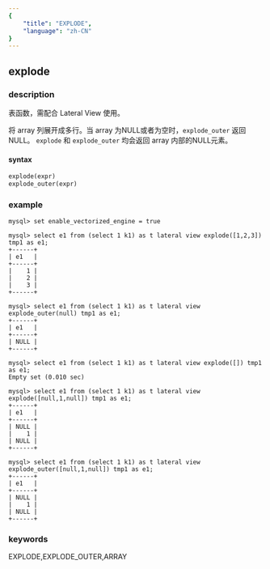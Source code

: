 ```yaml
---
{
    "title": "EXPLODE",
    "language": "zh-CN"
}
---
```


<!--
Licensed to the Apache Software Foundation (ASF) under one
or more contributor license agreements.  See the NOTICE file
distributed with this work for additional information
regarding copyright ownership.  The ASF licenses this file
to you under the Apache License, Version 2.0 (the
"License"); you may not use this file except in compliance
with the License.  You may obtain a copy of the License at

  http://www.apache.org/licenses/LICENSE-2.0

Unless required by applicable law or agreed to in writing,
software distributed under the License is distributed on an
"AS IS" BASIS, WITHOUT WARRANTIES OR CONDITIONS OF ANY
KIND, either express or implied.  See the License for the
specific language governing permissions and limitations
under the License.
-->

## explode

### description

表函数，需配合 Lateral View 使用。

将 array 列展开成多行。当 array 为NULL或者为空时，`explode_outer` 返回NULL。
`explode` 和 `explode_outer` 均会返回 array 内部的NULL元素。

#### syntax
```sql
explode(expr)
explode_outer(expr)
```

### example

```
mysql> set enable_vectorized_engine = true

mysql> select e1 from (select 1 k1) as t lateral view explode([1,2,3]) tmp1 as e1;
+------+
| e1   |
+------+
|    1 |
|    2 |
|    3 |
+------+

mysql> select e1 from (select 1 k1) as t lateral view explode_outer(null) tmp1 as e1;
+------+
| e1   |
+------+
| NULL |
+------+

mysql> select e1 from (select 1 k1) as t lateral view explode([]) tmp1 as e1;
Empty set (0.010 sec)

mysql> select e1 from (select 1 k1) as t lateral view explode([null,1,null]) tmp1 as e1;
+------+
| e1   |
+------+
| NULL |
|    1 |
| NULL |
+------+

mysql> select e1 from (select 1 k1) as t lateral view explode_outer([null,1,null]) tmp1 as e1;
+------+
| e1   |
+------+
| NULL |
|    1 |
| NULL |
+------+
```

### keywords
EXPLODE,EXPLODE_OUTER,ARRAY
